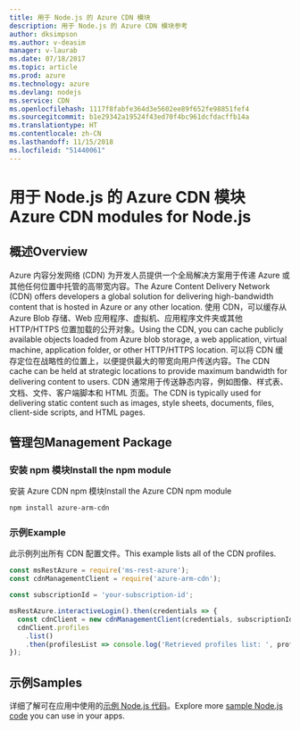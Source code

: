 ```yaml
---
title: 用于 Node.js 的 Azure CDN 模块
description: 用于 Node.js 的 Azure CDN 模块参考
author: dksimpson
ms.author: v-deasim
manager: v-laurab
ms.date: 07/18/2017
ms.topic: article
ms.prod: azure
ms.technology: azure
ms.devlang: nodejs
ms.service: CDN
ms.openlocfilehash: 1117f8fabfe364d3e5602ee89f652fe98851fef4
ms.sourcegitcommit: b1e29342a19524f43ed70f4bc961dcfdacffb14a
ms.translationtype: HT
ms.contentlocale: zh-CN
ms.lasthandoff: 11/15/2018
ms.locfileid: "51440061"
---
```

# <a name="azure-cdn-modules-for-nodejs"></a><span data-ttu-id="08975-103">用于 Node.js 的 Azure CDN 模块</span><span class="sxs-lookup"><span data-stu-id="08975-103">Azure CDN modules for Node.js</span></span>

## <a name="overview"></a><span data-ttu-id="08975-104">概述</span><span class="sxs-lookup"><span data-stu-id="08975-104">Overview</span></span>

<span data-ttu-id="08975-105">Azure 内容分发网络 (CDN) 为开发人员提供一个全局解决方案用于传递 Azure 或其他任何位置中托管的高带宽内容。</span><span class="sxs-lookup"><span data-stu-id="08975-105">The Azure Content Delivery Network (CDN) offers developers a global solution for delivering high-bandwidth content that is hosted in Azure or any other location.</span></span> <span data-ttu-id="08975-106">使用 CDN，可以缓存从 Azure Blob 存储、Web 应用程序、虚拟机、应用程序文件夹或其他 HTTP/HTTPS 位置加载的公开对象。</span><span class="sxs-lookup"><span data-stu-id="08975-106">Using the CDN, you can cache publicly available objects loaded from Azure blob storage, a web application, virtual machine, application folder, or other HTTP/HTTPS location.</span></span> <span data-ttu-id="08975-107">可以将 CDN 缓存定位在战略性的位置上，以便提供最大的带宽向用户传送内容。</span><span class="sxs-lookup"><span data-stu-id="08975-107">The CDN cache can be held at strategic locations to provide maximum bandwidth for delivering content to users.</span></span> <span data-ttu-id="08975-108">CDN 通常用于传送静态内容，例如图像、样式表、文档、文件、客户端脚本和 HTML 页面。</span><span class="sxs-lookup"><span data-stu-id="08975-108">The CDN is typically used for delivering static content such as images, style sheets, documents, files, client-side scripts, and HTML pages.</span></span>

## <a name="management-package"></a><span data-ttu-id="08975-109">管理包</span><span class="sxs-lookup"><span data-stu-id="08975-109">Management Package</span></span>

### <a name="install-the-npm-module"></a><span data-ttu-id="08975-110">安装 npm 模块</span><span class="sxs-lookup"><span data-stu-id="08975-110">Install the npm module</span></span>

<span data-ttu-id="08975-111">安装 Azure CDN npm 模块</span><span class="sxs-lookup"><span data-stu-id="08975-111">Install the Azure CDN npm module</span></span>

```bash
npm install azure-arm-cdn
```

### <a name="example"></a><span data-ttu-id="08975-112">示例</span><span class="sxs-lookup"><span data-stu-id="08975-112">Example</span></span>

<span data-ttu-id="08975-113">此示例列出所有 CDN 配置文件。</span><span class="sxs-lookup"><span data-stu-id="08975-113">This example lists all of the CDN profiles.</span></span>

```javascript
const msRestAzure = require('ms-rest-azure');
const cdnManagementClient = require('azure-arm-cdn');

const subscriptionId = 'your-subscription-id';

msRestAzure.interactiveLogin().then(credentials => {
  const cdnClient = new cdnManagementClient(credentials, subscriptionId);
  cdnClient.profiles
    .list()
    .then(profilesList => console.log('Retrieved profiles list: ', profilesList));
});
```

## <a name="samples"></a><span data-ttu-id="08975-114">示例</span><span class="sxs-lookup"><span data-stu-id="08975-114">Samples</span></span>

<span data-ttu-id="08975-115">详细了解可在应用中使用的[示例 Node.js 代码](https://azure.microsoft.com/resources/samples/?platform=nodejs)。</span><span class="sxs-lookup"><span data-stu-id="08975-115">Explore more [sample Node.js code](https://azure.microsoft.com/resources/samples/?platform=nodejs) you can use in your apps.</span></span>
